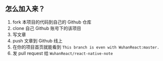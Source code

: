 ## 怎么加入来？

1. fork 本项目的代码到自己的 Github 仓库
2. clone 自己 Github 账号下的该项目
3. 写文章
4. push 文章到 Github 线上
5. 在你的项目首页就能看到 `This branch is even with WuhanReact:master.`
6. 发 pull request 给 `WuhanReact/react-native-note`
